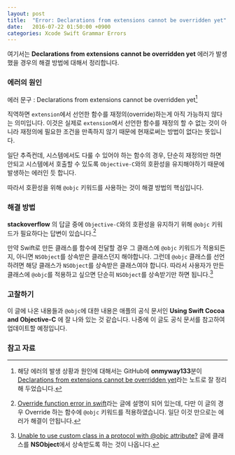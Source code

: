 ```yaml
---
layout: post
title:  "Error: Declarations from extensions cannot be overridden yet"
date:   2016-07-22 01:50:00 +0900
categories: Xcode Swift Grammar Errors
---
```


여기서는 **Declarations from extensions cannot be overridden yet** 에러가 발생했을 경우의 해결 방법에 대해서 정리합니다.

### 에러의 원인

에러 문구 : Declarations from extensions cannot be overridden yet[^Situation]

직역하면 `extension`에서 선언한 함수를 재정의(override)하는게 아직 가능하지 않다는 의미입니다. 이것은 실제로 `extension`에서 선언한 함수를 재정의 할 수 없는 것이 아니라 재정의에 필요한 조건을 만족하지 않기 때문에 현재로써는 방법이 없다는 뜻입니다.

일단 추즉컨데, 시스템에서도 다룰 수 있어야 하는 함수의 경우, 단순히 재정의만 하면 안되고 시스템에서 호출할 수 있도록 `Objective-C`와의 호환성을 유지해야하기 때문에 발생하는 에러인 듯 합니다.

따라서 호환성을 위해 `@objc` 키워드를 사용하는 것이 해결 방법의 핵심입니다.

### 해결 방법

**stackoverflow** 의 답글 중에 `Objective-C`와의 호환성을 유지하기 위해 `@objc` 키워드가 필요하다는 답변이 있습니다.[^stackoverflow1]

만약 Swift로 만든 클래스를 함수에 전달할 경우 그 클래스에 `@objc` 키워드가 적용되든지, 아니면 `NSObject`를 상속받은 클래스던지 해야합니다. 그런데 `@objc` 클래스를 선언하려면 해당 클래스가 `NSObject`를 상속받은 클래스여야 합니다. 따라서 사용자가 만든 클래스에 `@objc`를 적용하고 싶으면 단순히 `NSObject`를 상속받기만 하면 됩니다.[^stackoverflow2]

### 고찰하기

이 글에 나온 내용들과 `@objc`에 대한 내용은 애플의 공식 문서인 **Using Swift Cocoa and Objective-C** 에 잘 나와 있는 것 같습니다. 나중에 이 글도 공식 문서를 참고하여 업데이트할 예정입니다.

### 참고 자료

[^Situation]: 해당 에러의 발생 상황과 원인에 대해서는 GitHub에 **onmyway133**분이 [Declarations from extensions cannot be overridden yet](https://github.com/onmyway133/notes/issues/86)라는 노트로 잘 정리해 두었습니다.

[^stackoverflow1]: [Override function error in swift](http://stackoverflow.com/questions/34061246/override-function-error-in-swift)라는 글에 설명이 되어 있는데, 다만 이 글의 경우 Override 하는 함수에 `@objc` 키워드를 적용하였습니다. 일단 이것 만으로는 에러가 해결이 안됩니다.

[^stackoverflow2]: [Unable to use custom class in a protocol with @objc attribute?](http://stackoverflow.com/questions/28838433/unable-to-use-custom-class-in-a-protocol-with-objc-attribute) 글에 클래스를 **NSObject**에서 상속받도록 하는 것이 나옵니다.
